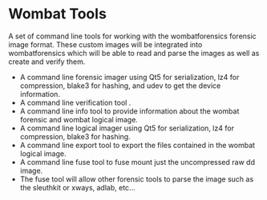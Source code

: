# Wombat Tools
A set of command line tools for working with the wombatforensics forensic image format. These custom images will be integrated into wombatforensics which will be able to read and parse the images as well as create and verify them.

* A command line forensic imager using Qt5 for serialization, lz4 for compression, blake3 for hashing, and udev to get the device information.
* A command line verification tool .
* A command line info tool to provide information about the wombat forensic and wombat logical image.
* A command line logical imager using Qt5 for serialization, lz4 for compression, blake3 for hashing.
* A command line export tool to export the files contained in the wombat logical image.
* A command line fuse tool to fuse mount just the uncompressed raw dd image.
* The fuse tool will allow other forensic tools to parse the image such as the sleuthkit or xways, adlab, etc...
